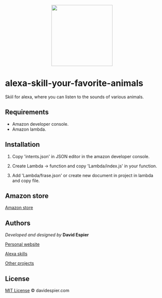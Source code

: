 <p align="center">
  <img src="http://davidespier.com/github/envi-alexa/512px.jpg" weight="200" width="200">
</p>


# alexa-skill-your-favorite-animals

Skiil for alexa, where you can listen to the sounds of various animals.

## Requirements

- Amazon developer console.
- Amazon lambda.

## Installation

1. Copy 'intents.json' in JSON editor in the amazon developer console.

2. Create Lambda -> function and copy 'Lambda/index.js' in your function.

3. Add 'Lambda/frase.json' or create new document in project in lambda and copy file.


## Amazon store

[Amazon store](#)


## Authors

 *Developed and designed by*  **David Espier**


[Personal website](https://davidespier.com)

[Alexa skills](https://www.amazon.es/s?k=davidespier&i=alexa-skills)
        
[Other projects](https://github.com/davidespier?tab=repositories)


## License


[MIT License](https://choosealicense.com/licenses/mit/) © davidespier.com
